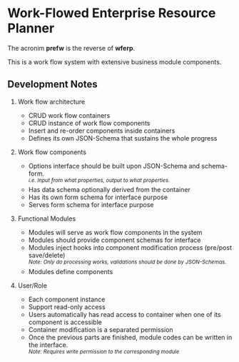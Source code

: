 # Work-Flowed Enterprise Resource Planner

The acronim **prefw** is the reverse of **wferp**.

This is a work flow system with extensive business module components.

## Development Notes

1. Work flow architecture

    - CRUD work flow containers
    - CRUD instance of work flow components
    - Insert and re-order components inside containers
    - Defines its own JSON-Schema that sustains the whole progress

1. Work flow components

    - Options interface should be built upon JSON-Schema and schema-form.<br />
      <sup>*i.e. Input from what properties, output to what properties.*</sup>
    - Has data schema optionally derived from the container
    - Has its own form schema for interface purpose
    - Serves form schema for interface purpose

1. Functional Modules

    - Modules will serve as work flow components in the system
    - Modules should provide component schemas for interface
    - Modules inject hooks into component modification process (pre/post save/delete)<br />
      <sup>*Note: Only do processing works, validations should be done by JSON-Schemas.*</sup>
    - Modules define components

1. User/Role

    - Each component instance
    - Support read-only access
    - Users automatically has read access to container when one of its component is accessible
    - Container modification is a separated permission
    - Once the previous parts are finished, module codes can be written in the interface.<br />
      <sup>*Note: Requires write permission to the corresponding module*</sup>
